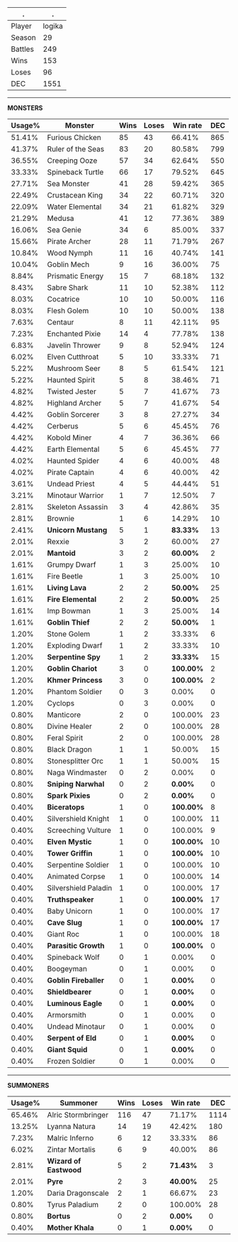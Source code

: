 .|.
|-|-
Player|logika
Season|29
Battles|249
Wins|153
Loses|96
DEC|1551

---
**MONSTERS**

Usage%|Monster|Wins|Loses|Win rate|DEC|
-|-|-|-|-|-|
51.41%|Furious Chicken|85|43|66.41%|865|
41.37%|Ruler of the Seas|83|20|80.58%|799|
36.55%|Creeping Ooze|57|34|62.64%|550|
33.33%|Spineback Turtle|66|17|79.52%|645|
27.71%|Sea Monster|41|28|59.42%|365|
22.49%|Crustacean King|34|22|60.71%|320|
22.09%|Water Elemental|34|21|61.82%|329|
21.29%|Medusa|41|12|77.36%|389|
16.06%|Sea Genie|34|6|85.00%|337|
15.66%|Pirate Archer|28|11|71.79%|267|
10.84%|Wood Nymph|11|16|40.74%|141|
10.04%|Goblin Mech|9|16|36.00%|75|
8.84%|Prismatic Energy|15|7|68.18%|132|
8.43%|Sabre Shark|11|10|52.38%|112|
8.03%|Cocatrice|10|10|50.00%|116|
8.03%|Flesh Golem|10|10|50.00%|138|
7.63%|Centaur|8|11|42.11%|95|
7.23%|Enchanted Pixie|14|4|77.78%|138|
6.83%|Javelin Thrower|9|8|52.94%|124|
6.02%|Elven Cutthroat|5|10|33.33%|71|
5.22%|Mushroom Seer|8|5|61.54%|121|
5.22%|Haunted Spirit|5|8|38.46%|71|
4.82%|Twisted Jester|5|7|41.67%|73|
4.82%|Highland Archer|5|7|41.67%|54|
4.42%|Goblin Sorcerer|3|8|27.27%|34|
4.42%|Cerberus|5|6|45.45%|76|
4.42%|Kobold Miner|4|7|36.36%|66|
4.42%|Earth Elemental|5|6|45.45%|77|
4.02%|Haunted Spider|4|6|40.00%|48|
4.02%|Pirate Captain|4|6|40.00%|42|
3.61%|Undead Priest|4|5|44.44%|51|
3.21%|Minotaur Warrior|1|7|12.50%|7|
2.81%|Skeleton Assassin|3|4|42.86%|35|
2.81%|Brownie|1|6|14.29%|10|
2.41%|**Unicorn Mustang**|5|1|**83.33%**|13|
2.01%|Rexxie|3|2|60.00%|27|
2.01%|**Mantoid**|3|2|**60.00%**|2|
1.61%|Grumpy Dwarf|1|3|25.00%|10|
1.61%|Fire Beetle|1|3|25.00%|10|
1.61%|**Living Lava**|2|2|**50.00%**|25|
1.61%|**Fire Elemental**|2|2|**50.00%**|25|
1.61%|Imp Bowman|1|3|25.00%|14|
1.61%|**Goblin Thief**|2|2|**50.00%**|1|
1.20%|Stone Golem|1|2|33.33%|6|
1.20%|Exploding Dwarf|1|2|33.33%|10|
1.20%|**Serpentine Spy**|1|2|**33.33%**|15|
1.20%|**Goblin Chariot**|3|0|**100.00%**|2|
1.20%|**Khmer Princess**|3|0|**100.00%**|2|
1.20%|Phantom Soldier|0|3|0.00%|0|
1.20%|Cyclops|0|3|0.00%|0|
0.80%|Manticore|2|0|100.00%|23|
0.80%|Divine Healer|2|0|100.00%|28|
0.80%|Feral Spirit|2|0|100.00%|28|
0.80%|Black Dragon|1|1|50.00%|15|
0.80%|Stonesplitter Orc|1|1|50.00%|15|
0.80%|Naga Windmaster|0|2|0.00%|0|
0.80%|**Sniping Narwhal**|0|2|**0.00%**|0|
0.80%|**Spark Pixies**|0|2|**0.00%**|0|
0.40%|**Biceratops**|1|0|**100.00%**|8|
0.40%|Silvershield Knight|1|0|100.00%|11|
0.40%|Screeching Vulture|1|0|100.00%|9|
0.40%|**Elven Mystic**|1|0|**100.00%**|10|
0.40%|**Tower Griffin**|1|0|**100.00%**|10|
0.40%|Serpentine Soldier|1|0|100.00%|10|
0.40%|Animated Corpse|1|0|100.00%|14|
0.40%|Silvershield Paladin|1|0|100.00%|17|
0.40%|**Truthspeaker**|1|0|**100.00%**|17|
0.40%|Baby Unicorn|1|0|100.00%|17|
0.40%|**Cave Slug**|1|0|**100.00%**|17|
0.40%|Giant Roc|1|0|100.00%|18|
0.40%|**Parasitic Growth**|1|0|**100.00%**|0|
0.40%|Spineback Wolf|0|1|0.00%|0|
0.40%|Boogeyman|0|1|0.00%|0|
0.40%|**Goblin Fireballer**|0|1|**0.00%**|0|
0.40%|**Shieldbearer**|0|1|**0.00%**|0|
0.40%|**Luminous Eagle**|0|1|**0.00%**|0|
0.40%|Armorsmith|0|1|0.00%|0|
0.40%|Undead Minotaur|0|1|0.00%|0|
0.40%|**Serpent of Eld**|0|1|**0.00%**|0|
0.40%|**Giant Squid**|0|1|**0.00%**|0|
0.40%|Frozen Soldier|0|1|0.00%|0|

---
**SUMMONERS**

Usage%|Summoner|Wins|Loses|Win rate|DEC|
-|-|-|-|-|-|
65.46%|Alric Stormbringer|116|47|71.17%|1114|
13.25%|Lyanna Natura|14|19|42.42%|180|
7.23%|Malric Inferno|6|12|33.33%|86|
6.02%|Zintar Mortalis|6|9|40.00%|86|
2.81%|**Wizard of Eastwood**|5|2|**71.43%**|3|
2.01%|**Pyre**|2|3|**40.00%**|25|
1.20%|Daria Dragonscale|2|1|66.67%|23|
0.80%|Tyrus Paladium|2|0|100.00%|28|
0.80%|**Bortus**|0|2|**0.00%**|0|
0.40%|**Mother Khala**|0|1|**0.00%**|0|
